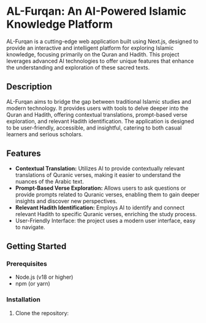 # AL-Furqan: An AI-Powered Islamic Knowledge Platform

AL-Furqan is a cutting-edge web application built using Next.js, designed to provide an interactive and intelligent platform for exploring Islamic knowledge, focusing primarily on the Quran and Hadith. This project leverages advanced AI technologies to offer unique features that enhance the understanding and exploration of these sacred texts.

## Description

AL-Furqan aims to bridge the gap between traditional Islamic studies and modern technology. It provides users with tools to delve deeper into the Quran and Hadith, offering contextual translations, prompt-based verse exploration, and relevant Hadith identification. The application is designed to be user-friendly, accessible, and insightful, catering to both casual learners and serious scholars.

## Features

*   **Contextual Translation:** Utilizes AI to provide contextually relevant translations of Quranic verses, making it easier to understand the nuances of the Arabic text.
*   **Prompt-Based Verse Exploration:** Allows users to ask questions or provide prompts related to Quranic verses, enabling them to gain deeper insights and discover new perspectives.
*   **Relevant Hadith Identification:** Employs AI to identify and connect relevant Hadith to specific Quranic verses, enriching the study process.
* User-Friendly Interface: the project uses a modern user interface, easy to navigate.

## Getting Started

### Prerequisites

*   Node.js (v18 or higher)
*   npm (or yarn)

### Installation

1.  Clone the repository:

    